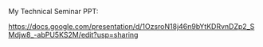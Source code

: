 My Technical Seminar PPT:

https://docs.google.com/presentation/d/1OzsroN18j46n9bYtKDRvnDZp2_SMdjw8_-abPU5KS2M/edit?usp=sharing
